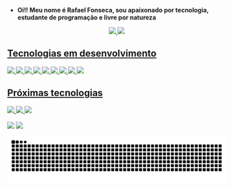 - **Oi!! Meu nome é Rafael Fonseca, sou apaixonado por tecnologia, estudante de programação e livre por natureza**
<div align="center">
  <a href="https://github.com/triskler">
  <img height="150em" src="https://github-readme-stats.vercel.app/api?username=triskler&show_icons=true&theme=omni&include_all_commits=true&count_private=true"/>
  <img height="150em" src="https://github-readme-stats.vercel.app/api/top-langs/?username=triskler&layout=compact&langs_count=7&theme=omni"/>
</div>
  






## Tecnologias em desenvolvimento
<img height="45em" src="https://user-images.githubusercontent.com/88354341/142721080-aff10711-8598-4e9a-9fbb-0aa23f85b072.png"/>
<img height="45em" src="https://cdn.jsdelivr.net/gh/devicons/devicon/icons/java/java-original-wordmark.svg" /> 
<img height="40em" src="https://cdn.jsdelivr.net/gh/devicons/devicon/icons/jupyter/jupyter-original-wordmark.svg" /> 
<img height="45em" src="https://cdn.jsdelivr.net/gh/devicons/devicon/icons/python/python-original-wordmark.svg" /> 
<img height="42em" src="https://cdn.jsdelivr.net/gh/devicons/devicon/icons/vscode/vscode-original-wordmark.svg" />
<img height="45em" src="https://cdn.jsdelivr.net/gh/devicons/devicon/icons/html5/html5-original-wordmark.svg" />
<img height="45em" src="https://cdn.jsdelivr.net/gh/devicons/devicon/icons/css3/css3-original-wordmark.svg" />
<img height="45em" src="https://cdn.jsdelivr.net/gh/devicons/devicon/icons/pycharm/pycharm-original.svg" />
<img height="45em" src="https://cdn.jsdelivr.net/gh/devicons/devicon/icons/canva/canva-original.svg" />




## Próximas tecnologias
<img height="55em" src="https://cdn.jsdelivr.net/gh/devicons/devicon/icons/mysql/mysql-original-wordmark.svg" /> 
<img height="45em" src="https://cdn.jsdelivr.net/gh/devicons/devicon/icons/angularjs/angularjs-original.svg" /> 

<img height="40em" src="https://cdn.jsdelivr.net/gh/devicons/devicon/icons/pandas/pandas-original-wordmark.svg" />
  
  <br>
  <br>

<div> 
  <a href = "mailto:contatofonseca.wutang@gmail.com"><img height="40em" src="https://user-images.githubusercontent.com/88354341/142720947-15e7a442-7ee6-48ab-847d-5bd22a384c2b.png" target="_blank"></a>
  <a href="https://www.linkedin.com/in/rafael-fonseca-6574822a" target="_blank"><img height="40em" src="https://user-images.githubusercontent.com/88354341/142720989-18904c87-b15c-4df9-83a1-c2062dd8f100.png" target="_blank"></a>
  </div>




 ![Snake animation](https://github.com/triskler/triskler/blob/output/github-contribution-grid-snake.svg)


<!---
triskler/triskler is a ✨ special ✨ repository because its `README.md` (this file) appears on your GitHub profile.
You can click the Preview link to take a look at your changes.
--->
